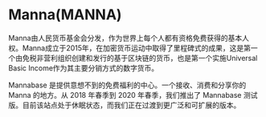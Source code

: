 # 

# Manna(MANNA)

Manna由人民货币基金会分发，作为世界上每个人都有资格免费获得的基本人权。Manna成立于2015年，在加密货币运动中取得了里程碑式的成果，这是第一个由免税非营利组织创建和发行的基于区块链的货币，也是第一个实施Universal Basic Income作为其主要分销方式的数字货币。

Mannabase 是提供意想不到的免费福利的中心。一个接收、消费和分享你的 Manna 的地方。从 2018 年春季到 2020 年春季，我们推出了 Mannabase 测试版。目前该站点处于休眠状态，而我们正在过渡到更广泛和可扩展的版本。

